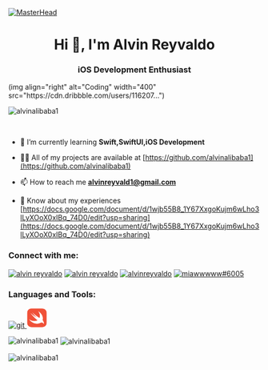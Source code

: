 [![MasterHead](https://www.apple.com/newsroom/images/product/app-store/apple_wwdc-app-developer-academy_hero_05112021_big.gif.large.gif)](https://rishavchanda.io)
<h1 align="center">Hi 👋, I'm Alvin Reyvaldo</h1>
<h3 align="center">iOS Development Enthusiast</h3>
(img align="right" alt="Coding" width="400" src="https://cdn.dribbble.com/users/116207...")

<p align="left"> <img src="https://komarev.com/ghpvc/?username=alvinalibaba1&label=Profile%20views&color=0e75b6&style=flat" alt="alvinalibaba1" /> </p>

<p align="left"> <a href="https://twitter.com/" target="blank"><img src="https://img.shields.io/twitter/follow/?logo=twitter&style=for-the-badge" alt="" /></a> </p>

- 🌱 I’m currently learning **Swift,SwiftUI,iOS Development**

- 👨‍💻 All of my projects are available at [https://github.com/alvinalibaba1](https://github.com/alvinalibaba1)

- 📫 How to reach me **alvinreyvald1@gmail.com**

- 📄 Know about my experiences [https://docs.google.com/document/d/1wjb55B8_1Y67XxgoKujm6wLho3lLyXOoX0xIBq_74D0/edit?usp=sharing](https://docs.google.com/document/d/1wjb55B8_1Y67XxgoKujm6wLho3lLyXOoX0xIBq_74D0/edit?usp=sharing)

<h3 align="left">Connect with me:</h3>
<p align="left">
<a href="https://linkedin.com/in/alvin reyvaldo" target="blank"><img align="center" src="https://raw.githubusercontent.com/rahuldkjain/github-profile-readme-generator/master/src/images/icons/Social/linked-in-alt.svg" alt="alvin reyvaldo" height="30" width="40" /></a>
<a href="https://fb.com/alvin reyvaldo" target="blank"><img align="center" src="https://raw.githubusercontent.com/rahuldkjain/github-profile-readme-generator/master/src/images/icons/Social/facebook.svg" alt="alvin reyvaldo" height="30" width="40" /></a>
<a href="https://instagram.com/alvinreyvaldo" target="blank"><img align="center" src="https://raw.githubusercontent.com/rahuldkjain/github-profile-readme-generator/master/src/images/icons/Social/instagram.svg" alt="alvinreyvaldo" height="30" width="40" /></a>
<a href="https://discord.gg/miawwwww#6005" target="blank"><img align="center" src="https://raw.githubusercontent.com/rahuldkjain/github-profile-readme-generator/master/src/images/icons/Social/discord.svg" alt="miawwwww#6005" height="30" width="40" /></a>
</p>

<h3 align="left">Languages and Tools:</h3>
<p align="left"> <a href="https://git-scm.com/" target="_blank" rel="noreferrer"> <img src="https://www.vectorlogo.zone/logos/git-scm/git-scm-icon.svg" alt="git" width="40" height="40"/> </a> <a href="https://developer.apple.com/swift/" target="_blank" rel="noreferrer"> <img src="https://raw.githubusercontent.com/devicons/devicon/master/icons/swift/swift-original.svg" alt="swift" width="40" height="40"/> </a> </p>

<p><img align="left" src="https://github-readme-stats.vercel.app/api/top-langs?username=alvinalibaba1&show_icons=true&locale=en&layout=compact" alt="alvinalibaba1" /></p>

<p>&nbsp;<img align="center" src="https://github-readme-stats.vercel.app/api?username=alvinalibaba1&show_icons=true&locale=en" alt="alvinalibaba1" /></p>

<p><img align="center" src="https://github-readme-streak-stats.herokuapp.com/?user=alvinalibaba1&" alt="alvinalibaba1" /></p>
